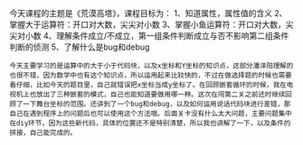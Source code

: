 今天课程的主题是《荒漠高塔》，课程目标为：
1、知道属性，属性值的含义
2、掌握大于运算符：开口对大数，尖尖对小数
3、掌握小鱼运算符：开口对大数，尖尖对小数
4、理解条件成立/不成立，第一组条件判断成立与否不影响第二组条件判断的侦测
5、了解什么是bug和debug

    今天主要学习的是运算中的大于小于代码块，以及x坐标和Y坐标的知识点，这部分潘泽阳理解的也很不错，因为数学中也有这个知识点，所以运用起来比较快的，不过在做选择题的时候也需要看仔细，比如今天的题目里，自己就错误把x坐标当成y坐标了。在回顾嵌套循环的时候，我在电视机上也放出了三种嵌套的模式，自己也能知道要做用哪一种。这次在闯第二关之前还时继续回顾了一下舞台坐标的范围。还讲到了一个bug和debug，以及如何运用说话代码块进行差错，那自己在遇到程序上的问题后也可以使用这个方法哦。后面关卡没有什么太大问题，主要问题集中在diy环节，因为这些新代码，具体的位置还不是特别清楚，所以我也讲解了一下，以及条件的拼接，自己能完成的。
